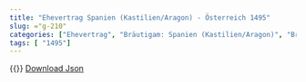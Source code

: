 ```yaml
---
title: "Ehevertrag Spanien (Kastilien/Aragon) - Österreich 1495"
slug: ="g-210"
categories: ["Ehevertrag", "Bräutigam: Spanien (Kastilien/Aragon)", "Braut: Österreich", "Eheschließung vollzogen?:Ja", "verschiedenkonfessionelle Ehe?:Nein", "Dynastie Bräutigam:Trastámara", "Akteur Bräutigam:Trastámara", "Akteur Braut:Habsburg (Österreich)", "Textbezug?:nein", "Ständisch?:nein", "Ratifikation?:ja", "Sonstiges?:nein", "Bräutigam: Spanien (Kastilien/Aragon)", "Braut: Österreich"]
tags: [ "1495"]
---
```

<!--more-->
{{<v181>}}
[Download Json](/vertraege/vertrag-210.json)